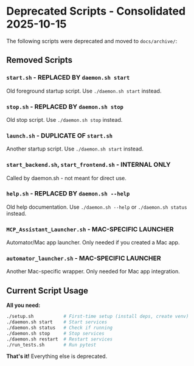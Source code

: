 # Deprecated Scripts - Consolidated 2025-10-15

The following scripts were deprecated and moved to `docs/archive/`:

## Removed Scripts

### `start.sh` - REPLACED BY `daemon.sh start`
Old foreground startup script. Use `./daemon.sh start` instead.

### `stop.sh` - REPLACED BY `daemon.sh stop`
Old stop script. Use `./daemon.sh stop` instead.

### `launch.sh` - DUPLICATE OF `start.sh`
Another startup script. Use `./daemon.sh start` instead.

### `start_backend.sh`, `start_frontend.sh` - INTERNAL ONLY
Called by daemon.sh - not meant for direct use.

### `help.sh` - REPLACED BY `daemon.sh --help`
Old help documentation. Use `./daemon.sh --help` or `./daemon.sh status` instead.

### `MCP_Assistant_Launcher.sh` - MAC-SPECIFIC LAUNCHER
Automator/Mac app launcher. Only needed if you created a Mac app.

### `automator_launcher.sh` - MAC-SPECIFIC LAUNCHER
Another Mac-specific wrapper. Only needed for Mac app integration.

## Current Script Usage

**All you need:**
```bash
./setup.sh           # First-time setup (install deps, create venv)
./daemon.sh start    # Start services
./daemon.sh status   # Check if running
./daemon.sh stop     # Stop services
./daemon.sh restart  # Restart services
./run_tests.sh       # Run pytest
```

**That's it!** Everything else is deprecated.

